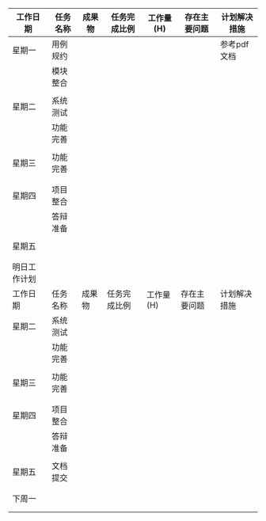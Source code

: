 | 工作日期     | 任务名称 | 成果物 | 任务完成比例 | 工作量(H) | 存在主要问题 | 计划解决措施 |
| ------------ | -------- | ------ | ------------ | --------- | ------------ | ------------ |
| 星期一       | 用例规约 |        |              |           |              | 参考pdf文档  |
|              | 模块整合 |        |              |           |              |              |
|              |          |        |              |           |              |              |
| 星期二       | 系统测试 |        |              |           |              |              |
|              | 功能完善 |        |              |           |              |              |
|              |          |        |              |           |              |              |
| 星期三       | 功能完善 |        |              |           |              |              |
|              |          |        |              |           |              |              |
|              |          |        |              |           |              |              |
| 星期四       | 项目整合 |        |              |           |              |              |
|              | 答辩准备 |        |              |           |              |              |
|              |          |        |              |           |              |              |
| 星期五       |          |        |              |           |              |              |
|              |          |        |              |           |              |              |
|              |          |        |              |           |              |              |
| 明日工作计划 |          |        |              |           |              |              |
| 工作日期     | 任务名称 | 成果物 | 任务完成比例 | 工作量(H) | 存在主要问题 | 计划解决措施 |
| 星期二       | 系统测试 |        |              |           |              |              |
|              | 功能完善 |        |              |           |              |              |
|              |          |        |              |           |              |              |
| 星期三       | 功能完善 |        |              |           |              |              |
|              |          |        |              |           |              |              |
|              |          |        |              |           |              |              |
| 星期四       | 项目整合 |        |              |           |              |              |
|              | 答辩准备 |        |              |           |              |              |
|              |          |        |              |           |              |              |
| 星期五       | 文档提交 |        |              |           |              |              |
|              |          |        |              |           |              |              |
|              |          |        |              |           |              |              |
| 下周一       |          |        |              |           |              |              |
|              |          |        |              |           |              |              |
|              |          |        |              |           |              |              |
